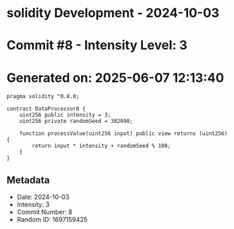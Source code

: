 ﻿# solidity Development - 2024-10-03
# Commit #8 - Intensity Level: 3
# Generated on: 2025-06-07 12:13:40
```solidity
pragma solidity ^0.8.0;

contract DataProcessor8 {
    uint256 public intensity = 3;
    uint256 private randomSeed = 382098;

    function processValue(uint256 input) public view returns (uint256) {
        return input * intensity + randomSeed % 100;
    }
}
```
## Metadata
- Date: 2024-10-03
- Intensity: 3
- Commit Number: 8
- Random ID: 1697159425
